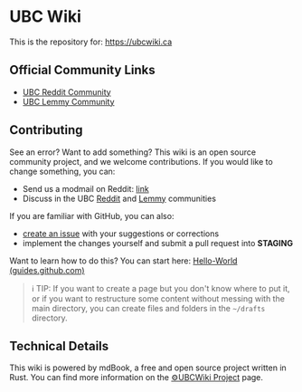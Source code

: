 # UBC Wiki

This is the repository for: https://ubcwiki.ca

## Official Community Links
* [UBC Reddit Community](https://reddit.com/r/ubc)
* [UBC Lemmy Community](https://lemmy.ca/c/ubc)

## Contributing

See an error? Want to add something? This wiki is an open source community project, and we welcome contributions. If you would like to change something, you can:

- Send us a modmail on Reddit: [link](https://www.reddit.com/message/compose?to=%2Fr%2FUBC)
- Discuss in the UBC [Reddit](https://reddit.com/r/ubc) and [Lemmy](https://lemmy.ca/c/ubc) communities

If you are familiar with GitHub, you can also: 
- [create an issue](https://github.com/CommunityUBC/ubcwiki/issues) with your suggestions or corrections
- implement the changes yourself and submit a pull request into **STAGING**

Want to learn how to do this? You can start here: [Hello-World (guides.github.com)](https://guides.github.com/activities/hello-world/)

> ℹ️ TIP: If you want to create a page but you don't know where to put it, or if you want to restructure some content without messing with the main directory, you can create files and folders in the `~/drafts` directory.

## Technical Details

This wiki is powered by mdBook, a free and open source project written in Rust. You can find more information on the [⚙️UBCWiki Project](https://communityubc.github.io/ubcwiki/meta/project.html) page.